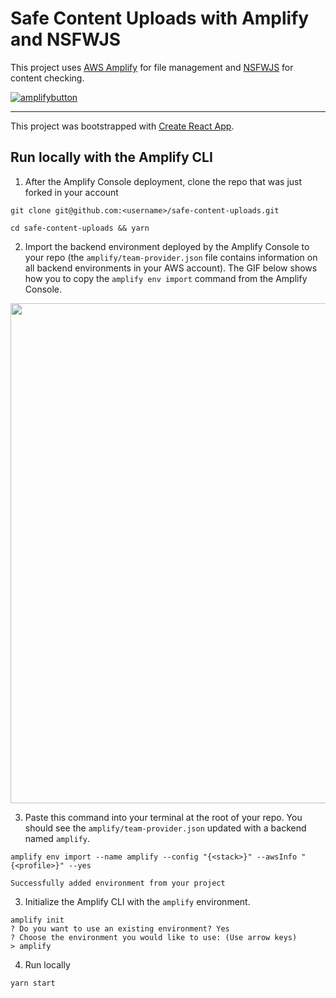 # Safe Content Uploads with Amplify and NSFWJS

This project uses [AWS Amplify](https://aws-amplify.github.io/) for file management and [NSFWJS](https://github.com/infinitered/nsfwjs) for content checking.

[![amplifybutton](https://oneclick.amplifyapp.com/button.svg)](https://console.aws.amazon.com/amplify/home#/deploy?repo=https://github.com/kkemple/safe-content-uploads)

---

This project was bootstrapped with [Create React App](https://github.com/facebook/create-react-app).

## Run locally with the Amplify CLI

1. After the Amplify Console deployment, clone the repo that was just forked in your account

  ```
  git clone git@github.com:<username>/safe-content-uploads.git

  cd safe-content-uploads && yarn
  ```

2. Import the backend environment deployed by the Amplify Console to your repo (the `amplify/team-provider.json` file contains information on all backend environments in your AWS account). The GIF below shows how you to copy the `amplify env import` command from the Amplify Console. 

<img src="https://github.com/aws-samples/create-react-app-auth-amplify/blob/master/src/images/import-backend.gif" width="800"/>

3. Paste this command into your terminal at the root of your repo. You should see the `amplify/team-provider.json` updated with a backend named `amplify`.

  ```
  amplify env import --name amplify --config "{<stack>}" --awsInfo "{<profile>}" --yes

  Successfully added environment from your project
  ```

3. Initialize the Amplify CLI with the `amplify` environment.

  ```
  amplify init
  ? Do you want to use an existing environment? Yes
  ? Choose the environment you would like to use: (Use arrow keys)
  > amplify
  ```

4. Run locally

  ```
  yarn start
  ```
